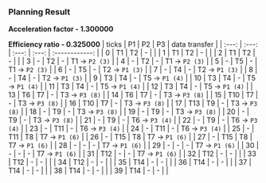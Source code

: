 ### Planning Result
**Acceleration factor - 1.300000**

**Efficiency ratio - 0.325000**
| ticks |  P1   |  P2   |  P3   | data transfer  |
| :---: | :---: | :---: | :---: | :------------: |
|   0   |  T1   |  T2   |   -   |                |
|   1   |  T1   |  T2   |   -   |                |
|   2   |  T1   |  T2   |   -   |                |
|   3   |   -   |  T2   |   -   | T1 -> `P2 (3)` |
|   4   |   -   |  T2   |   -   | T1 -> `P2 (3)` |
|   5   |   -   |  T5   |   -   | T1 -> `P2 (3)` |
|   6   |   -   |  T5   |   -   | T2 -> `P1 (3)` |
|   7   |   -   |  T4   |   -   | T2 -> `P1 (3)` |
|   8   |   -   |  T4   |   -   | T2 -> `P1 (3)` |
|   9   |  T3   |  T4   |   -   | T5 -> `P1 (4)` |
|  10   |  T3   |  T4   |   -   | T5 -> `P1 (4)` |
|  11   |  T3   |  T4   |   -   | T5 -> `P1 (4)` |
|  12   |  T3   |  T4   |   -   | T5 -> `P1 (4)` |
|  13   |  T6   |  T7   |   -   | T3 -> `P3 (8)` |
|  14   |  T6   |  T7   |   -   | T3 -> `P3 (8)` |
|  15   |  T10  |  T7   |   -   | T3 -> `P3 (8)` |
|  16   |  T10  |  T7   |   -   | T3 -> `P3 (8)` |
|  17   |  T13  |  T9   |   -   | T3 -> `P3 (8)` |
|  18   |   -   |  T9   |   -   | T3 -> `P3 (8)` |
|  19   |   -   |  T9   |   -   | T3 -> `P3 (8)` |
|  20   |   -   |  T9   |   -   | T3 -> `P3 (8)` |
|  21   |   -   |  T9   |   -   | T6 -> `P3 (4)` |
|  22   |   -   |  T9   |   -   | T6 -> `P3 (4)` |
|  23   |   -   |  T11  |   -   | T6 -> `P3 (4)` |
|  24   |   -   |  T11  |   -   | T6 -> `P3 (4)` |
|  25   |   -   |  T11  |  T8   | T7 -> `P1 (6)` |
|  26   |   -   |  T15  |  T8   | T7 -> `P1 (6)` |
|  27   |   -   |  T15  |  T8   | T7 -> `P1 (6)` |
|  28   |   -   |   -   |   -   | T7 -> `P1 (6)` |
|  29   |   -   |   -   |   -   | T7 -> `P1 (6)` |
|  30   |   -   |   -   |   -   | T7 -> `P1 (6)` |
|  31   |  T12  |   -   |   -   | T7 -> `P1 (6)` |
|  32   |  T12  |   -   |   -   |                |
|  33   |  T12  |   -   |   -   |                |
|  34   |  T12  |   -   |   -   |                |
|  35   |  T14  |   -   |   -   |                |
|  36   |  T14  |   -   |   -   |                |
|  37   |  T14  |   -   |   -   |                |
|  38   |  T14  |   -   |   -   |                |
|  39   |  T14  |   -   |   -   |                |